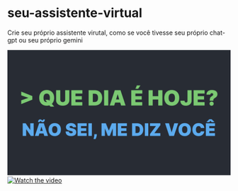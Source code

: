 # seu-assistente-virtual
Crie seu próprio assistente virutal, como se você tivesse seu próprio chat-gpt ou seu próprio gemini


[![Assista o vídeo](/capa/gemini.png)](https://youtu.be/6ImX_ADXIJk)
[![Watch the video](https://img.youtube.com/vi/6ImX_ADXIJk/maxresdefault.jpg)](https://youtu.be/6ImX_ADXIJk)

